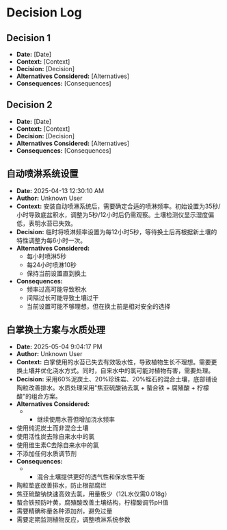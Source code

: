 # Decision Log

## Decision 1
- **Date:** [Date]
- **Context:** [Context]
- **Decision:** [Decision]
- **Alternatives Considered:** [Alternatives]
- **Consequences:** [Consequences]

## Decision 2
- **Date:** [Date]
- **Context:** [Context]
- **Decision:** [Decision]
- **Alternatives Considered:** [Alternatives]
- **Consequences:** [Consequences]

## 自动喷淋系统设置
- **Date:** 2025-04-13 12:30:10 AM
- **Author:** Unknown User
- **Context:** 安装自动喷淋系统后，需要确定合适的喷淋频率。初始设置为35秒/小时导致底盆积水，调整为5秒/12小时后仍需观察。土壤检测仪显示湿度偏低，表明水苔已失效。
- **Decision:** 临时将喷淋频率设置为每12小时5秒，等待换土后再根据新土壤的特性调整为每6小时一次。
- **Alternatives Considered:** 
  - 每小时喷淋5秒
  - 每24小时喷淋10秒
  - 保持当前设置直到换土
- **Consequences:** 
  - 频率过高可能导致积水
  - 间隔过长可能导致土壤过干
  - 当前设置可能不够理想，但在换土前是相对安全的选择

## 白掌换土方案与水质处理
- **Date:** 2025-05-04 9:04:17 PM
- **Author:** Unknown User
- **Context:** 白掌使用的水苔已失去有效吸水性，导致植物生长不理想。需要更换土壤并优化浇水方式。同时，自来水中的氯可能对植物有害，需要处理。
- **Decision:** 采用60%泥炭土、20%珍珠岩、20%蛭石的混合土壤，底部铺设陶粒改善排水。水质处理采用"焦亚硫酸钠去氯 + 螯合铁 + 腐殖酸 + 柠檬酸"的组合方案。
- **Alternatives Considered:** 
  - - 继续使用水苔但增加浇水频率
- 使用纯泥炭土而非混合土壤
- 使用活性炭去除自来水中的氯
- 使用维生素C去除自来水中的氯
- 不添加任何水质调节剂
- **Consequences:** 
  - - 混合土壤提供更好的透气性和保水性平衡
- 陶粒垫底改善排水，防止根部腐烂
- 焦亚硫酸钠快速高效去氯，用量极少（12L水仅需0.018g）
- 螯合铁预防叶黄，腐殖酸改善土壤结构，柠檬酸调节pH值
- 需要精确称量各种添加剂，避免过量
- 需要定期监测植物反应，调整喷淋系统参数
